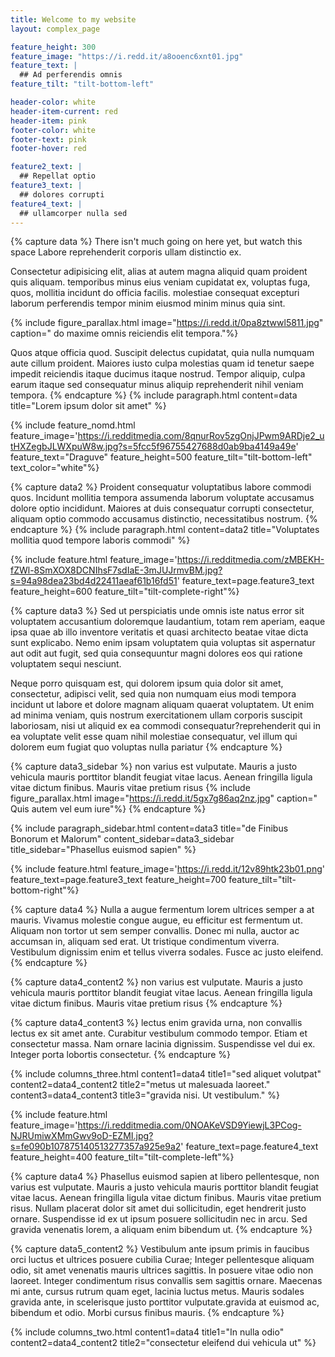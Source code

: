 ```yaml
---
title: Welcome to my website
layout: complex_page

feature_height: 300
feature_image: "https://i.redd.it/a8ooenc6xnt01.jpg"
feature_text: |
  ## Ad perferendis omnis
feature_tilt: "tilt-bottom-left"

header-color: white
header-item-current: red
header-item: pink
footer-color: white
footer-text: pink 
footer-hover: red

feature2_text: |
  ## Repellat optio
feature3_text: |
  ## dolores corrupti 
feature4_text: |
  ## ullamcorper nulla sed
---
```


{% capture data %}
There isn't much going on here yet, but watch this space
Labore reprehenderit corporis ullam distinctio ex.

Consectetur adipisicing elit, alias at autem magna aliquid quam proident quis aliquam. temporibus minus eius veniam cupidatat ex, voluptas fuga, quos, mollitia incidunt do officia facilis. molestiae consequat excepturi laborum perferendis tempor minim eiusmod minim minus quia sint.

{% include figure_parallax.html image="https://i.redd.it/0pa8ztwwl5811.jpg" caption=" do maxime omnis reiciendis elit tempora."%}

Quos atque officia quod. Suscipit delectus cupidatat, quia nulla numquam aute cillum proident. Maiores iusto culpa molestias quam id tenetur saepe impedit reiciendis itaque ducimus itaque nostrud. Tempor aliquip, culpa earum itaque sed consequatur minus aliquip reprehenderit nihil veniam tempora.
{% endcapture %}
{% include paragraph.html content=data title="Lorem ipsum dolor sit amet" %}

{% include feature_nomd.html feature_image='https://i.redditmedia.com/8qnurRov5zgOnjJPwm9ARDje2_utHXZegbJLWXpuW8w.jpg?s=5fcc5f96755427688d0ab9ba4149a49e' feature_text="Draguve" feature_height=500 feature_tilt="tilt-bottom-left" text_color="white"%}

{% capture data2 %}
Proident consequatur voluptatibus labore commodi quos. Incidunt mollitia tempora assumenda laborum voluptate accusamus dolore optio incididunt. Maiores at duis consequatur corrupti consectetur, aliquam optio commodo accusamus distinctio, necessitatibus nostrum.
{% endcapture %}
{% include paragraph.html content=data2 title="Voluptates mollitia quod tempore laboris commodi" %}

{% include feature.html feature_image='https://i.redditmedia.com/zMBEKH-fZWl-8SmXOX8DCNIhsF7sdIaE-3mJUJrmvBM.jpg?s=94a98dea23bd4d22411aeaf61b16fd51' feature_text=page.feature3_text feature_height=600 feature_tilt="tilt-complete-right"%}

{% capture data3 %}
Sed ut perspiciatis unde omnis iste natus error sit voluptatem accusantium doloremque laudantium, totam rem aperiam, eaque ipsa quae ab illo inventore veritatis et quasi architecto beatae vitae dicta sunt explicabo. Nemo enim ipsam voluptatem quia voluptas sit aspernatur aut odit aut fugit, sed quia consequuntur magni dolores eos qui ratione voluptatem sequi nesciunt. 

Neque porro quisquam est, qui dolorem ipsum quia dolor sit amet, consectetur, adipisci velit, sed quia non numquam eius modi tempora incidunt ut labore et dolore magnam aliquam quaerat voluptatem. Ut enim ad minima veniam, quis nostrum exercitationem ullam corporis suscipit laboriosam, nisi ut aliquid ex ea commodi consequatur?reprehenderit qui in ea voluptate velit esse quam nihil molestiae consequatur, vel illum qui dolorem eum fugiat quo voluptas nulla pariatur
{% endcapture %}

{% capture data3_sidebar %}
non varius est vulputate. Mauris a justo vehicula mauris porttitor blandit feugiat vitae lacus. 
Aenean fringilla ligula vitae dictum finibus.
 Mauris vitae pretium risus
{% include figure_parallax.html image="https://i.redd.it/5gx7g86aq2nz.jpg" caption=" Quis autem vel eum iure"%}
{% endcapture %}

{% include paragraph_sidebar.html content=data3 title="de Finibus Bonorum et Malorum" content_sidebar=data3_sidebar title_sidebar="Phasellus euismod sapien" %}

{% include feature.html feature_image='https://i.redd.it/12v89htk23b01.png' feature_text=page.feature3_text feature_height=700 feature_tilt="tilt-bottom-right"%}

{% capture data4 %}
Nulla a augue fermentum lorem ultrices semper a at mauris. Vivamus molestie congue augue, eu efficitur est fermentum ut. Aliquam non tortor ut sem semper convallis. Donec mi nulla, auctor ac accumsan in, aliquam sed erat. Ut tristique condimentum viverra. Vestibulum dignissim enim et tellus viverra sodales. Fusce ac justo eleifend.
{% endcapture %}

{% capture data4_content2 %}
non varius est vulputate. Mauris a justo vehicula mauris porttitor blandit feugiat vitae lacus. 
Aenean fringilla ligula vitae dictum finibus.
 Mauris vitae pretium risus
{% endcapture %}

{% capture data4_content3 %}
lectus enim gravida urna, non convallis lectus ex sit amet ante. Curabitur vestibulum commodo tempor. Etiam et consectetur massa. Nam ornare lacinia dignissim. Suspendisse vel dui ex. Integer porta lobortis consectetur.
{% endcapture %}

{% include columns_three.html content1=data4 title1="sed aliquet volutpat" content2=data4_content2 title2="metus ut malesuada laoreet." content3=data4_content3 title3="gravida nisi. Ut vestibulum." %}

{% include feature.html feature_image='https://i.redditmedia.com/0NOAKeVSD9YiewjL3PCog-NJRUmiwXMmGwv9oD-EZMI.jpg?s=fe090b107875140513277357a925e9a2' feature_text=page.feature4_text feature_height=400 feature_tilt="tilt-complete-left"%}

{% capture data4 %}
Phasellus euismod sapien at libero pellentesque, non varius est vulputate. Mauris a justo vehicula mauris porttitor blandit feugiat vitae lacus. Aenean fringilla ligula vitae dictum finibus. Mauris vitae pretium risus. Nullam placerat dolor sit amet dui sollicitudin, eget hendrerit justo ornare. Suspendisse id ex ut ipsum posuere sollicitudin nec in arcu. Sed gravida venenatis lorem, a aliquam enim bibendum ut.
{% endcapture %}

{% capture data5_content2 %}
Vestibulum ante ipsum primis in faucibus orci luctus et ultrices posuere cubilia Curae; Integer pellentesque aliquam odio, sit amet venenatis mauris ultrices sagittis. In posuere vitae odio non laoreet. Integer condimentum risus convallis sem sagittis ornare. Maecenas mi ante, cursus rutrum quam eget, lacinia luctus metus. Mauris sodales gravida ante, in scelerisque justo porttitor vulputate.gravida at euismod ac, bibendum et odio. Morbi cursus finibus mauris.
{% endcapture %}

{% include columns_two.html content1=data4 title1="In nulla odio" content2=data4_content2 title2="consectetur eleifend dui vehicula ut" %}